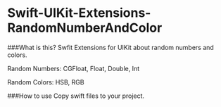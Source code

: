 # Swift-UIKit-Extensions-RandomNumberAndColor

###What is this?
Swfit Extensions for UIKit about random numbers and colors.

Random Numbers: CGFloat, Float, Double, Int

Random Colors: HSB, RGB

###How to use
Copy swift files to your project.
